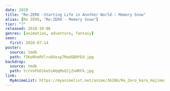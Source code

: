 ```yaml
---
date: 2020
title: "Re:ZERO -Starting Life in Another World-: Memory Snow"
alias: [Re ZERO, "Re:ZERO - Memory Snow"]
tier: "?"
released: 2018-10-06
genres: [animation, adventure, fantasy]
seen:
  first: 2020-07-14
poster:
  source: tmdb
  path: f5KeRheRVlru6Xexp7MadGB0YEd.jpg
backdrop:
  source: tmdb
  path: tcrVoPkD1keSsHQqMoQJjZxHRFk.jpg
link:
  MyAnimeList: https://myanimelist.net/anime/36286/Re_Zero_kara_Hajimeru_Isekai_Seikatsu_-_Memory_Snow
---
```

